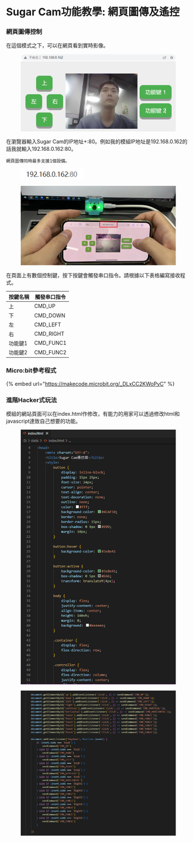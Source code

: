 # Sugar Cam功能教學: 網頁圖傳及遙控

### 網頁圖傳控制

在這個模式之下，可以在網頁看到實時影像。

<figure><img src="../../../../.gitbook/assets/cam_rc1.png" alt=""><figcaption></figcaption></figure>

在瀏覽器輸入Sugar Cam的IP地址+:80。例如我的模組IP地址是192.168.0.162的話我就輸入192.168.0.162:80。

```
網頁圖傳同時最多支援1個設備。
```

<figure><img src="../../../../.gitbook/assets/cam_rc2.png" alt=""><figcaption></figcaption></figure>

<figure><img src="../../../../.gitbook/assets/cam_rc3.png" alt=""><figcaption></figcaption></figure>

在頁面上有數個控制鍵，按下按鍵會觸發串口指令。請根據以下表格編寫接收程式。

| 按鍵名稱 | 觸發串口指令     |
| ---- | ---------- |
| 上    | CMD\_UP    |
| 下    | CMD\_DOWN  |
| 左    | CMD\_LEFT  |
| 右    | CMD\_RIGHT |
| 功能鍵1 | CMD\_FUNC1 |
| 功能鍵2 | CMD\_FUNC2 |

### Micro:bit參考程式

{% embed url="https://makecode.microbit.org/_DLxCC2KWoPyC" %}

### 進階Hacker式玩法

模組的網站頁面可以在index.html作修改，有能力的用家可以透過修改html和javascript達致自己想要的功能。

<div>

<figure><img src="../../../../.gitbook/assets/cam_html1.png" alt=""><figcaption></figcaption></figure>

 

<figure><img src="../../../../.gitbook/assets/cam_html2.png" alt=""><figcaption></figcaption></figure>

</div>

